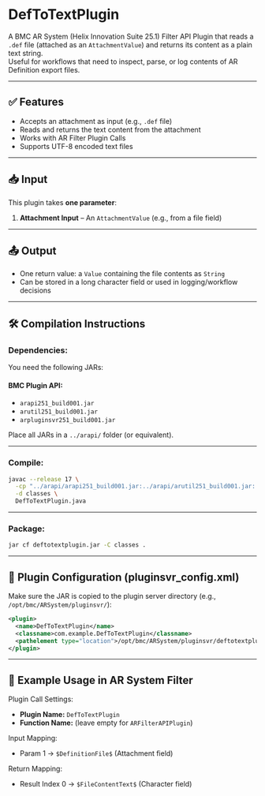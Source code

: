 # DefToTextPlugin

A BMC AR System (Helix Innovation Suite 25.1) Filter API Plugin that reads a `.def` file (attached as an `AttachmentValue`) and returns its content as a plain text string.  
Useful for workflows that need to inspect, parse, or log contents of AR Definition export files.

---

## ✅ Features

- Accepts an attachment as input (e.g., `.def` file)
- Reads and returns the text content from the attachment
- Works with AR Filter Plugin Calls
- Supports UTF-8 encoded text files

---

## 📥 Input

This plugin takes **one parameter**:

1. **Attachment Input** – An `AttachmentValue` (e.g., from a file field)

---

## 📤 Output

- One return value: a `Value` containing the file contents as `String`
- Can be stored in a long character field or used in logging/workflow decisions

---

## 🛠️ Compilation Instructions

### Dependencies:

You need the following JARs:

#### BMC Plugin API:
- `arapi251_build001.jar`
- `arutil251_build001.jar`
- `arpluginsvr251_build001.jar`

Place all JARs in a `../arapi/` folder (or equivalent).

---

### Compile:

```bash
javac --release 17 \
  -cp "../arapi/arapi251_build001.jar:../arapi/arutil251_build001.jar:../arapi/arpluginsvr251_build001.jar" \
  -d classes \
  DefToTextPlugin.java
```

---

### Package:

```bash
jar cf deftotextplugin.jar -C classes .
```

---

## 🔧 Plugin Configuration (pluginsvr_config.xml)

Make sure the JAR is copied to the plugin server directory (e.g., `/opt/bmc/ARSystem/pluginsvr/`):

```xml
<plugin>
  <name>DefToTextPlugin</name>
  <classname>com.example.DefToTextPlugin</classname>
  <pathelement type="location">/opt/bmc/ARSystem/pluginsvr/deftotextplugin.jar</pathelement>
</plugin>
```

---

## 🧪 Example Usage in AR System Filter

Plugin Call Settings:

- **Plugin Name:** `DefToTextPlugin`
- **Function Name:** (leave empty for `ARFilterAPIPlugin`)

Input Mapping:

- Param 1 → `$DefinitionFile$` (Attachment field)

Return Mapping:

- Result Index 0 → `$FileContentText$` (Character field)

